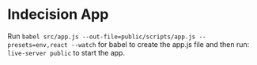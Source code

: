 # Indecision App

 Run `babel src/app.js --out-file=public/scripts/app.js --presets=env,react --watch` for babel to create the app.js file and then run:
 `live-server public` to start the app.